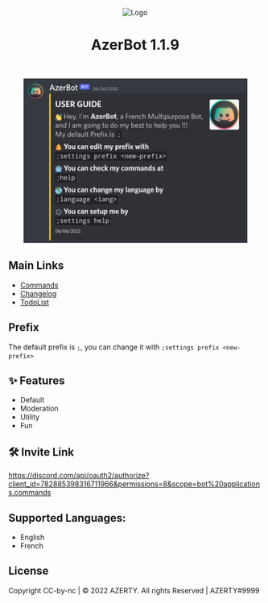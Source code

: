 <!-- Logo -->
<p align="center">
  <img src="https://toppng.com/uploads/preview/discord-icon-by-rengatv-discord-icon-11553508252vxmpxthspi.png" alt="Logo" width="200" height="200">
</p>

<!-- Title -->
<h1 align="center">AzerBot 1.1.9</h1>
  <p align="center">
    <br />
  </p>
</h1>

<p align="center">
  <img src="./Assets/images/GuildJoin.jpg" alt="GuildCreate"width="445" height="327">
</p>

## Main Links

- [Commands](https://github.com/AZERTY442005/AzerBot-Support/blob/Main/Commands.md)
- [Changelog](https://github.com/AZERTY442005/AzerBot-Support/blob/Main/Changelog.md)
- [TodoList](https://github.com/AZERTY442005/AzerBot-Support/blob/Main/TodoList.md)

## Prefix

The default prefix is `;`, you can change it with `;settings prefix <new-prefix>`
<br/>

## ✨ Features

- Default
- Moderation
- Utility
- Fun

## 🛠 Invite Link

https://discord.com/api/oauth2/authorize?client_id=782885398316711966&permissions=8&scope=bot%20applications.commands
<br/>

## Supported Languages:

- English
- French

## License

Copyright CC-by-nc | © 2022 AZERTY. All rights Reserved | AZERTY#9999

